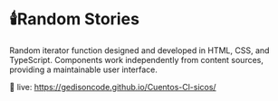 # 🕯️Random Stories

Random iterator function designed and developed in HTML, CSS, and TypeScript. Components work independently from content sources, providing a
maintainable user interface. 

🍁 live: https://gedisoncode.github.io/Cuentos-Cl-sicos/

